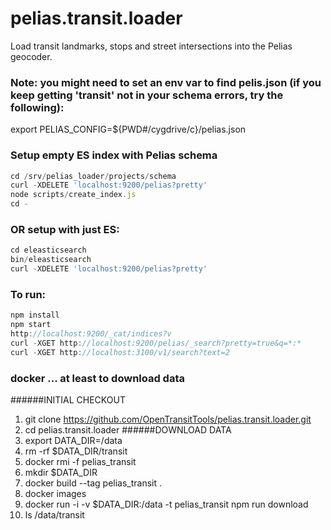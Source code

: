 # pelias.transit.loader
Load transit landmarks, stops and street intersections into the Pelias geocoder.


### Note: you might need to set an env var to find pelis.json (if you keep getting 'transit' not in your schema errors, try the following):
export PELIAS_CONFIG=${PWD#/cygdrive/c}/pelias.json

### Setup empty ES index with Pelias schema
```javascript
cd /srv/pelias_loader/projects/schema
curl -XDELETE 'localhost:9200/pelias?pretty'
node scripts/create_index.js
cd -
```

### OR setup with just ES:
```javascript
cd eleasticsearch
bin/eleasticsearch
curl -XDELETE 'localhost:9200/pelias?pretty'
```

### To run:
```javascript
npm install
npm start
http://localhost:9200/_cat/indices?v
curl -XGET http://localhost:9200/pelias/_search?pretty=true&q=*:*
curl -XGET http://localhost:3100/v1/search?text=2
```

### docker ... at least to download data
#####\#INITIAL CHECKOUT
1. git clone https://github.com/OpenTransitTools/pelias.transit.loader.git
1. cd pelias.transit.loader
#####\#DOWNLOAD DATA
1. export DATA_DIR=/data
1. rm -rf $DATA_DIR/transit
1. docker rmi -f pelias_transit
1. mkdir $DATA_DIR
1. docker build --tag pelias_transit .
1. docker images
1. docker run -i -v $DATA_DIR:/data -t pelias_transit npm run download
1. ls /data/transit
